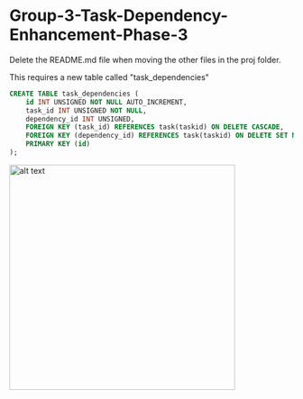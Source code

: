 # Group-3-Task-Dependency-Enhancement-Phase-3

Delete the README.md file when moving the other files in the proj folder. 

This requires a new table called "task_dependencies"

```sql
CREATE TABLE task_dependencies (
    id INT UNSIGNED NOT NULL AUTO_INCREMENT,
    task_id INT UNSIGNED NOT NULL,
    dependency_id INT UNSIGNED,
    FOREIGN KEY (task_id) REFERENCES task(taskid) ON DELETE CASCADE,
    FOREIGN KEY (dependency_id) REFERENCES task(taskid) ON DELETE SET NULL,
    PRIMARY KEY (id)
);
```
<img src="https://cdn.discordapp.com/attachments/1028895750819692616/1101260952642519110/image.png" alt="alt text" width="400" height="400">

